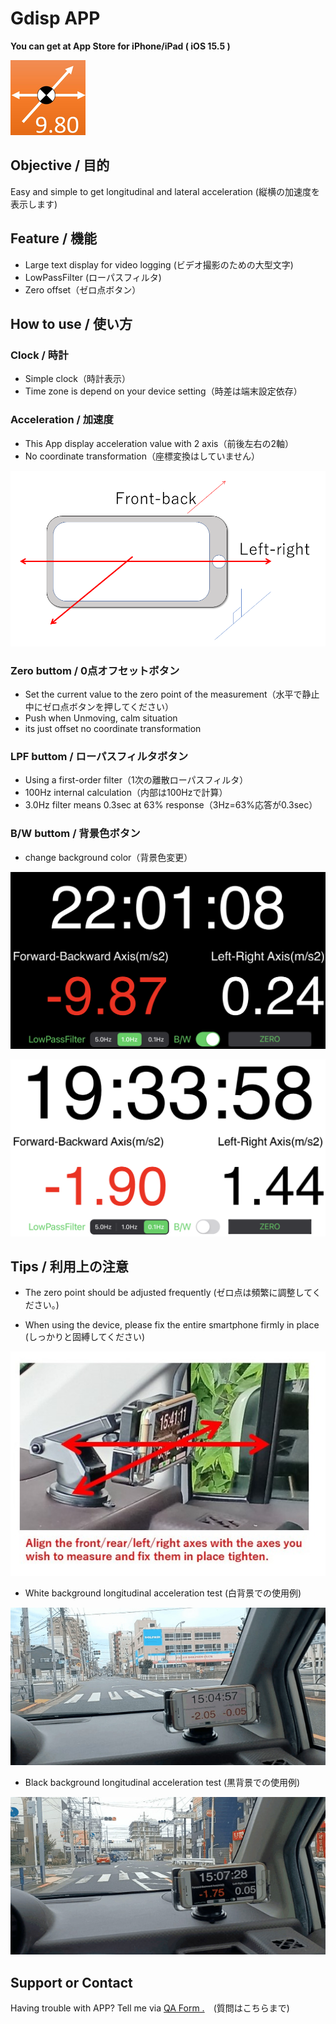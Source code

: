 # Gdisp APP

<strong>You can get at App Store for iPhone/iPad ( iOS 15.5 ) </strong>

![axis](../icon/120.png)

## Objective / 目的

Easy and simple to get longitudinal and lateral acceleration (縦横の加速度を表示します)

## Feature / 機能

- Large text display for video logging (ビデオ撮影のための大型文字)
- LowPassFilter (ローパスフィルタ)
- Zero offset（ゼロ点ボタン）

## How to use / 使い方

### Clock / 時計

- Simple clock（時計表示）
- Time zone is depend on your device setting（時差は端末設定依存）

### Acceleration / 加速度

- This App display acceleration value with 2 axis（前後左右の2軸）
- No coordinate transformation（座標変換はしていません）

![axis](./pics/axis.png)

### Zero buttom / 0点オフセットボタン

- Set the current value to the zero point of the measurement（水平で静止中にゼロ点ボタンを押してください）
- Push when Unmoving, calm situation
- its just offset no coordinate transformation

### LPF buttom / ローパスフィルタボタン

- Using a first-order filter（1次の離散ローパスフィルタ）
- 100Hz internal calculation（内部は100Hzで計算）
- 3.0Hz filter means 0.3sec at 63% response（3Hz=63%応答が0.3sec）

### B/W buttom / 背景色ボタン

- change background color（背景色変更）

<kbd>![axis](./pics/ss1.png)</kbd>

<kbd>![axis](./pics/ss2.png)</kbd>

## Tips / 利用上の注意

* The zero point should be adjusted frequently (ゼロ点は頻繁に調整してください。)

* When using the device, please fix the entire smartphone firmly in place (しっかりと固縛してください)

<kbd> ![axis2](./pics/axis2.jpg) </kbd> 

* White background longitudinal acceleration test (白背景での使用例)

<kbd> ![test](./pics/test1.jpg) </kbd>

* Black background longitudinal acceleration test (黒背景での使用例)

<kbd> ![test](./pics/test2.jpg) </kbd>

## Support or Contact

Having trouble with APP? Tell me via [QA Form .](https://forms.gle/8qG3hEu8UAZsDXZX9)　(質問はこちらまで)
